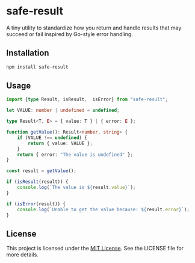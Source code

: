 # safe-result

A tiny utility to standardize how you return and handle results that may succeed or fail inspired by Go-style error handling.

## Installation

```bash
npm install safe-result
```

## Usage

```ts
import {type Result, isResult,  isError} from "safe-result";

let VALUE: number | undefined = undefined;

type Result<T, E> = { value: T } | { error: E };

function getValue(): Result<number, string> {
    if (VALUE !== undefined) {
        return { value: VALUE };
    }
    return { error: "The value is undefined" };
}

const result = getValue();

if (isResult(result)) {
    console.log(`The value is ${result.value}`);
}

if (isError(result)) {
    console.log(`Unable to get the value because: ${result.error}`);
}
```

## License

This project is licensed under the [MIT License](./LICENSE). See the LICENSE file for more details.

